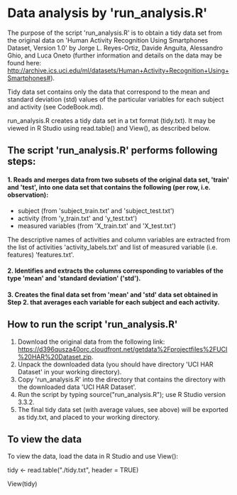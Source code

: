 # Data analysis by 'run_analysis.R'

The purpose of the script 'run_analysis.R' is to obtain a tidy data set from the original data on 'Human Activity Recognition Using Smartphones Dataset, Version 1.0' by Jorge L. Reyes-Ortiz, Davide Anguita, Alessandro Ghio, and Luca Oneto (further information and details on the data may be found here: http://archive.ics.uci.edu/ml/datasets/Human+Activity+Recognition+Using+Smartphones#). 

Tidy data set contains only the data that correspond to the mean and standard deviation (std) values of the particular variables for each subject and activity (see CodeBook.md). 

run_analysis.R creates a tidy data set in a txt format (tidy.txt). It may be viewed in R Studio using read.table() and View(), as described below.

## The script 'run_analysis.R' performs following steps:

#### 1. Reads and merges data from two subsets of the original data set, 'train' and 'test', into one data set that contains the following (per row, i.e. observation):
  - subject (from 'subject_train.txt' and 'subject_test.txt')
  - activity (from 'y_train.txt' and 'y_test.txt') 
  - measured variables (from 'X_train.txt' and 'X_test.txt')

The descriptive names of activities and column variables are extracted from the list of activities 'activity_labels.txt' and list of measured variable (i.e. features) 'features.txt'.

#### 2. Identifies and extracts the columns corresponding to variables of the type 'mean' and 'standard deviation' ('std'). 

#### 3. Creates the final data set from 'mean' and 'std' data set obtained in Step 2. that averages each variable for each subject and each activity. 

## How to run the script 'run_analysis.R'

1. Download the original data from the following link: https://d396qusza40orc.cloudfront.net/getdata%2Fprojectfiles%2FUCI%20HAR%20Dataset.zip.
2. Unpack the downloaded data (you should have directory 'UCI HAR Dataset' in your working directory).
3. Copy 'run_analysis.R' into the directory that contains the directory with the downloaded data 'UCI HAR Dataset'.
4. Run the script by typing source("run_analysis.R"); use R Studio version 3.3.2.
5. The final tidy data set (with average values, see above) will be exported as tidy.txt, and placed to your working directory.

## To view the data
To view the data, load the data in R Studio and use View():

tidy <- read.table("./tidy.txt", header = TRUE)

View(tidy)
